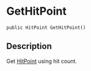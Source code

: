 # GetHitPoint

`public HitPoint GetHitPoint()`

## Description

Get [HitPoint](../hitpoint.md) using hit count.

